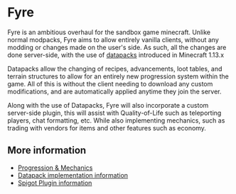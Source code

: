 # Fyre

Fyre is an ambitious overhaul for the sandbox game minecraft.
Unlike normal modpacks, Fyre aims to allow entirely vanilla clients, without any modding or changes made on the user's side.
As such, all the changes are done server-side, with the use of [datapacks](https://minecraft.gamepedia.com/Data_pack) introduced in Minecraft 1.13.x

Datapacks allow the changing of recipes, advancements, loot tables, and terrain structures to allow for an entirely new progression system within the game.
All of this is without the client needing to download any custom modifications, and are automatically applied anytime they join the server.

Along with the use of Datapacks, Fyre will also incorporate a custom server-side plugin, this will assist with Quality-of-Life such as teleporting players, chat formatting, etc.
While also implementing mechanics, such as trading with vendors for items and other features such as economy.

## More information

- [Progression & Mechanics](./docs/progression)
- [Datapack implementation information](./docs/datapack)
- [Spigot Plugin information](./docs/plugin)
